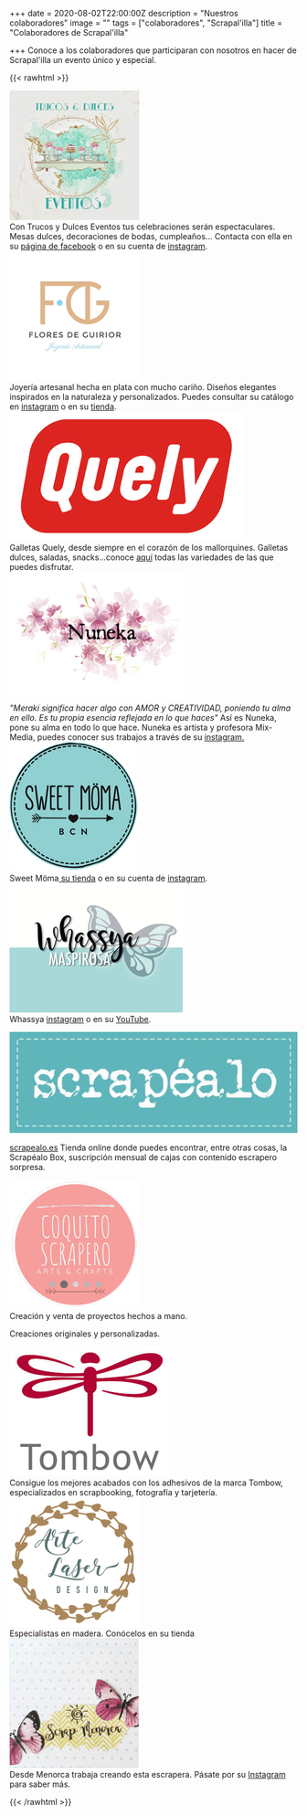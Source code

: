 +++
date = 2020-08-02T22:00:00Z
description = "Nuestros colaboradores"
image = ""
tags = ["colaboradores", "Scrapal'illa"]
title = "Colaboradores de Scrapal'illa"

+++
Conoce a los colaboradores que participaran con nosotros en hacer de Scrapal'illa un evento único y especial.

{{< rawhtml >}}

<div class="box alt">

<div class="row 50% uniform">

<div class="3u"><span><img src="/uploads/trucos-y-dulces-2020-08-11.jpg" alt="" /></span></div>

<div class="3u"><span class="image fit">Con Trucos y Dulces Eventos tus celebraciones serán espectaculares. Mesas dulces, decoraciones de bodas, cumpleaños... Contacta con ella en su <a href="https://www.facebook.com/trucosydulceseventos">página de facebook</a> o en su cuenta de <a href="https://www.instagram.com/trucosydulces_eventos/">instagram</a>.</span></div>

<div class="3u"><span><img src="/uploads/flores-de-guirior2-2020-08-24.jpg" alt="" /></span></div>

<div class="3u$"><span class="image fit">Joyería artesanal hecha en plata con mucho cariño. Diseños elegantes inspirados en la naturaleza y personalizados. Puedes consultar su catálogo en <a href="https://www.instagram.com/flores_de_guirior/">instagram</a> o en su <a href="https://esmosaik.com/es/flores-de-guirior/">tienda</a>.</span></div>

<div class="3u"><span><img src="/uploads/quely-logo-2020-08-11.jpg" alt="" /></span></div>

<div class="3u"><span class="image fit">Galletas Quely, desde siempre en el corazón de los mallorquines. Galletas dulces, saladas, snacks...conoce <a href="https://quely.com/es/">aquí</a> todas las variedades de las que puedes disfrutar.</span></div>

<div class="3u"><span><img src="/uploads/nuneka-2020-09-05.png" alt="" /></span></div>

<div class="3u$"><span class="image fit"><i>"Meraki significa hacer algo con AMOR y CREATIVIDAD, poniendo tu alma en ello. Es tu propia esencia reflejada en lo que haces"</i> Así es Nuneka, pone su alma en todo lo que hace. Nuneka es artista y profesora Mix-Media, puedes conocer sus trabajos a través de su <a href="https://www.instagram.com/nuneka__/">instagram.</a></span></div>

<div class="3u"><span><img src="/uploads/sweetmoma-2020-09-05.png" alt="" /></span></div>

<div class="3u"><span class="image fit">Sweet Möma<a href="[https://sweetmoma.com/es/](https://sweetmoma.com/es/ "https://sweetmoma.com/es/")"> su tienda</a> o en su cuenta de <a href="[https://www.instagram.com/sweetmomabcn/](https://www.instagram.com/sweetmomabcn/ "https://www.instagram.com/sweetmomabcn/")">instagram</a>.</span></div>

<div class="3u"><span><img src="/uploads/whayssa-2020-09-05.png" alt="" /></span></div>

<div class="3u$"><span class="image fit">Whassya <a href="[https://www.instagram.com/whassya/](https://www.instagram.com/whassya/ "https://www.instagram.com/whassya/")">instagram</a> o en su <a href="[https://www.youtube.com/c/WhassyaMaspirosa](https://www.youtube.com/c/WhassyaMaspirosa "https://www.youtube.com/c/WhassyaMaspirosa")">YouTube</a>.</span></div>

</div>

</div>

<!--Prueba Marga-->

<!-- Para logo grande. izquierda imagen, derecha texto-->

<div class="row">

<div class="6u 12u$(small)">

<p><span><img src="/uploads/scrapealo-2020-09-05.png" alt="" /></span></p>

</div>

<div class="6u$ 12u$(small)">

<p><a href="[https://scrapealo.es/](https://scrapealo.es/ "https://scrapealo.es/")">scrapealo.es</a> Tienda online donde puedes encontrar, entre otras cosas, la Scrapéalo Box, suscripción mensual de cajas con contenido escrapero sorpresa.</p>

</div>

</div>

<!--FIN logo grande-->

<div class="row">

<div class="row 50% uniform">

<div class="3u"><span><img src="/uploads/coquitoscrapero-2020-09-05.png" alt="" /></span></div>

<div class="3u"><span class="image fit">Creación y venta de proyectos hechos a mano.

Creaciones originales y personalizadas.</span></div>

<div class="3u"><span><img src="/uploads/tombow-2020-09-07.jpg" alt="" /></span></div>

<div class="3u$"><span class="image fit">Consigue los mejores acabados con los adhesivos de la marca Tombow, especializados en scrapbooking, fotografía y tarjetería.</span></div>

<div class="3u"><span><img src="/uploads/artlaser-2020-09-07.png" alt="" /></span></div>

<div class="3u"><span class="image fit">Especialistas en madera. Conócelos en su tienda <a href="[https://www.artelaserdesign.com/](https://www.artelaserdesign.com/ "https://www.artelaserdesign.com/")"></a></span></div>

<div class="3u"><span><img src="/uploads/scrap_menorca-2020-09-09.png" alt="" /></span></div>

<div class="3u$"><span class="image fit">Desde Menorca trabaja creando esta escrapera. Pásate por su <a href="[https://www.instagram.com/scrapmenorca/](https://www.instagram.com/scrapmenorca/ "https://www.instagram.com/scrapmenorca/")">Instagram</a> para saber más.</span></div>

</div><!--ROW 50 UNIFORM-->

</div><!--ROW-->

{{< /rawhtml >}}